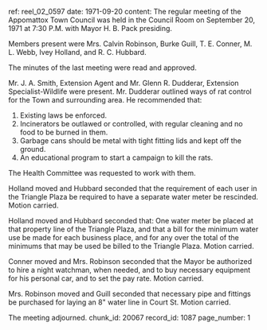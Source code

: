 ref: reel_02_0597
date: 1971-09-20
content: The regular meeting of the Appomattox Town Council was held in the Council Room on September 20, 1971 at 7:30 P.M. with Mayor H. B. Pack presiding.

Members present were Mrs. Calvin Robinson, Burke Guill, T. E. Conner, M. L. Webb, Ivey Holland, and R. C. Hubbard.

The minutes of the last meeting were read and approved.

Mr. J. A. Smith, Extension Agent and Mr. Glenn R. Dudderar, Extension Specialist-Wildlife were present. Mr. Dudderar outlined ways of rat control for the Town and surrounding area. He recommended that:

1. Existing laws be enforced.
2. Incinerators be outlawed or controlled, with regular cleaning and no food to be burned in them.
3. Garbage cans should be metal with tight fitting lids and kept off the ground.
4. An educational program to start a campaign to kill the rats.

The Health Committee was requested to work with them.

Holland moved and Hubbard seconded that the requirement of each user in the Triangle Plaza be required to have a separate water meter be rescinded. Motion carried.

Holland moved and Hubbard seconded that: One water meter be placed at that property line of the Triangle Plaza, and that a bill for the minimum water use be made for each business place, and for any over the total of the minimums that may be used be billed to the Triangle Plaza. Motion carried.

Conner moved and Mrs. Robinson seconded that the Mayor be authorized to hire a night watchman, when needed, and to buy necessary equipment for his personal car, and to set the pay rate. Motion carried.

Mrs. Robinson moved and Guill seconded that necessary pipe and fittings be purchased for laying an 8" water line in Court St. Motion carried.

The meeting adjourned.
chunk_id: 20067
record_id: 1087
page_number: 1

